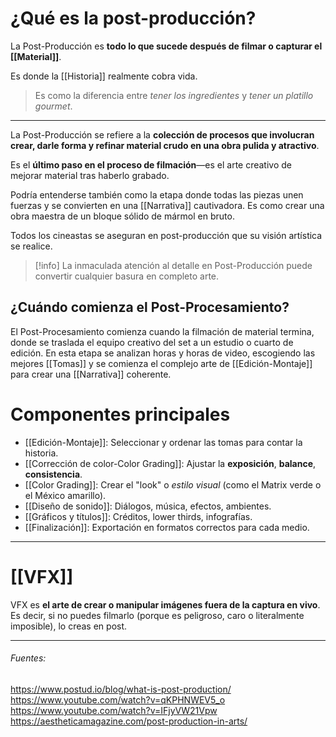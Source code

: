 # ¿Qué es la post-producción?

La Post-Producción es **todo lo que sucede después de filmar o capturar el [[Material]]**.

Es donde la [[Historia]] realmente cobra vida.

> Es como la diferencia entre *tener los ingredientes* y *tener un platillo gourmet*.

---

La Post-Producción se refiere a la **colección de procesos que involucran crear, darle forma y refinar material crudo en una obra pulida y atractivo**.

Es el **último paso en el proceso de filmación**—es el arte creativo de mejorar material tras haberlo grabado.

Podría entenderse también como la etapa donde todas las piezas unen fuerzas y se convierten en una [[Narrativa]] cautivadora. Es como crear una obra maestra de un bloque sólido de mármol en bruto.

Todos los cineastas se aseguran en post-producción que su visión artística se realice.

>[!info] La inmaculada atención al detalle en Post-Producción puede convertir cualquier basura en completo arte.

## ¿Cuándo comienza el Post-Procesamiento?

El Post-Procesamiento comienza cuando la filmación de material termina, donde se traslada el equipo creativo del set a un estudio o cuarto de edición. En esta etapa se analizan horas y horas de video, escogiendo las mejores [[Tomas]] y se comienza el complejo arte de [[Edición-Montaje]] para crear una [[Narrativa]] coherente.

# Componentes principales

- [[Edición-Montaje]]: Seleccionar y ordenar las tomas para contar la historia.
- [[Corrección de color-Color Grading]]: Ajustar la **exposición**, **balance**, **consistencia**.
- [[Color Grading]]: Crear el "look" o *estilo visual* (como el Matrix verde o el México amarillo).
- [[Diseño de sonido]]: Diálogos, música, efectos, ambientes.
- [[Gráficos y títulos]]: Créditos, lower thirds, infografías.
- [[Finalización]]: Exportación en formatos correctos para cada medio.

---
# [[VFX]]

VFX es **el arte de crear o manipular imágenes fuera de la captura en vivo**. Es decir, si no puedes filmarlo (porque es peligroso, caro o literalmente imposible), lo creas en post.

---
###### Fuentes:
https://www.postud.io/blog/what-is-post-production/
https://www.youtube.com/watch?v=qKPHNWEV5_o
https://www.youtube.com/watch?v=IFjyVW21Vpw
https://aestheticamagazine.com/post-production-in-arts/
